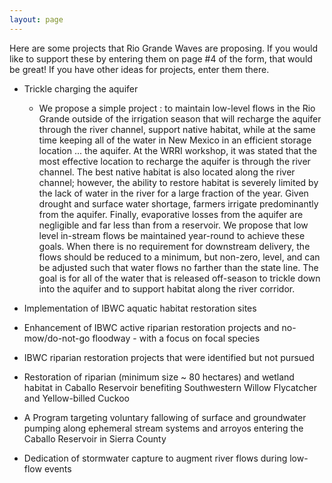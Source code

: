```yaml
---
layout: page
---
```


Here are some projects that Rio Grande Waves are proposing. If you would like to support these by entering them on page #4 of the form, that would be great! If you have other ideas for projects, enter them there.

- Trickle charging the aquifer
  - We propose a simple project : to maintain low-level flows in the Rio Grande outside of the irrigation season that will recharge the aquifer through the river channel, support native habitat, while at the same time keeping all of the water in New Mexico in an efficient storage location ... the aquifer.  At the WRRI workshop, it was stated that the most effective location to recharge the aquifer is through the river channel. The best native habitat is also located along the river channel; however, the ability to restore habitat is severely limited by the lack of water in the river for a large fraction of the year. Given drought and surface water shortage, farmers irrigate predominantly from the aquifer. Finally, evaporative losses from the aquifer are negligible and far less than from a reservoir.
We propose that low level in-stream flows be maintained year-round to achieve these goals. When there is no requirement for downstream delivery, the flows should be reduced to a minimum, but non-zero, level, and can be adjusted such that water flows no farther than the state line. The goal is for all of the water that is released off-season to trickle down into the aquifer and to support habitat along the river corridor.

- Implementation of IBWC aquatic habitat restoration sites

- Enhancement of IBWC active riparian restoration projects and no-mow/do-not-go floodway - with a focus on focal species

- IBWC riparian restoration projects that were identified but not pursued

- Restoration of riparian (minimum size ~ 80 hectares) and wetland habitat in Caballo Reservoir benefiting Southwestern Willow Flycatcher and Yellow-billed Cuckoo

- A Program targeting voluntary fallowing of surface and groundwater pumping along ephemeral stream systems and arroyos entering the Caballo Reservoir in Sierra County

- Dedication of stormwater capture to augment river flows during low-flow events
